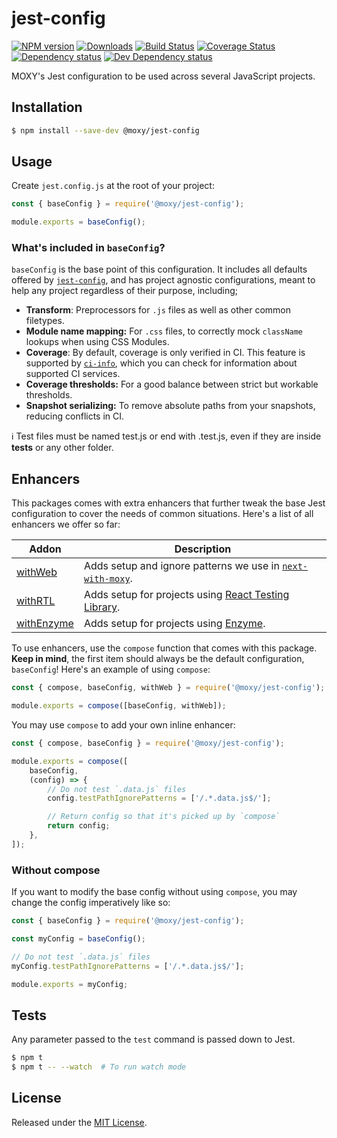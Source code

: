 # jest-config

[![NPM version][npm-image]][npm-url] [![Downloads][downloads-image]][npm-url] [![Build Status][travis-image]][travis-url] [![Coverage Status][codecov-image]][codecov-url] [![Dependency status][david-dm-image]][david-dm-url] [![Dev Dependency status][david-dm-dev-image]][david-dm-dev-url]

[npm-url]:https://npmjs.org/package/@moxy/jest-config
[downloads-image]:https://img.shields.io/npm/dm/@moxy/jest-config.svg
[npm-image]:https://img.shields.io/npm/v/@moxy/jest-config.svg
[travis-url]:https://travis-ci.org/moxystudio/jest-config
[travis-image]:https://img.shields.io/travis/moxystudio/jest-config/master.svg
[codecov-url]:https://codecov.io/gh/moxystudio/jest-config
[codecov-image]:https://img.shields.io/codecov/c/github/moxystudio/jest-config/master.svg
[david-dm-url]:https://david-dm.org/moxystudio/jest-config
[david-dm-image]:https://img.shields.io/david/moxystudio/jest-config.svg
[david-dm-dev-url]:https://david-dm.org/moxystudio/jest-config?type=dev
[david-dm-dev-image]:https://img.shields.io/david/dev/moxystudio/jest-config.svg

MOXY's Jest configuration to be used across several JavaScript projects.


## Installation

```sh
$ npm install --save-dev @moxy/jest-config
```

## Usage

Create `jest.config.js` at the root of your project:

```js
const { baseConfig } = require('@moxy/jest-config');

module.exports = baseConfig();
```

### What's included in `baseConfig`?

`baseConfig` is the base point of this configuration. It includes all defaults offered by [`jest-config`](https://jestjs.io/docs/en/configuration#defaults), and has project agnostic configurations, meant to help any project regardless of their purpose, including;
- **Transform**: Preprocessors for `.js` files as well as other common filetypes.
- **Module name mapping:** For `.css` files, to correctly mock `className` lookups when using CSS Modules.
- **Coverage**: By default, coverage is only verified in CI. This feature is supported by [`ci-info`](https://github.com/watson/ci-info), which you can check for information about supported CI services.
- **Coverage thresholds:** For a good balance  between strict but workable thresholds.
- **Snapshot serializing:** To remove absolute paths from your snapshots, reducing conflicts in CI.

ℹ️ Test files must be named test.js or end with .test.js, even if they are inside __tests__ or any other folder.

## Enhancers

This packages comes with extra enhancers that further tweak the base Jest configuration to cover the needs of common situations. Here's a list of all enhancers we offer so far:

| Addon | Description |
| ----- | ----------- |
| [withWeb](lib/enhancers/with-web/) | Adds setup and ignore patterns we use in [`next-with-moxy`](https://www.github.com/moxystudio/next-with-moxy). |
| [withRTL](lib/enhancers/with-rtl/) | Adds setup for projects using [React Testing Library](https://github.com/testing-library/react-testing-library). |
| [withEnzyme](lib/enhancers/with-enzyme/) | Adds setup for projects using [Enzyme](https://github.com/airbnb/enzyme). |

To use enhancers, use the `compose` function that comes with this package. **Keep in mind**, the first item should always be the default configuration, `baseConfig`! Here's an example of using `compose`:

```js
const { compose, baseConfig, withWeb } = require('@moxy/jest-config');

module.exports = compose([baseConfig, withWeb]);
```

You may use `compose` to add your own inline enhancer:

```js
const { compose, baseConfig } = require('@moxy/jest-config');

module.exports = compose([
    baseConfig,
    (config) => {
        // Do not test `.data.js` files
        config.testPathIgnorePatterns = ['/.*.data.js$/'];

        // Return config so that it's picked up by `compose`
        return config;
    },
]);
```

### Without compose

If you want to modify the base config without using `compose`, you may change the config imperatively like so:

```js
const { baseConfig } = require('@moxy/jest-config');

const myConfig = baseConfig();

// Do not test `.data.js` files
myConfig.testPathIgnorePatterns = ['/.*.data.js$/'];

module.exports = myConfig;
```

## Tests

Any parameter passed to the `test` command is passed down to Jest.

```sh
$ npm t
$ npm t -- --watch  # To run watch mode
```

## License

Released under the [MIT License](https://opensource.org/licenses/mit-license.php).
